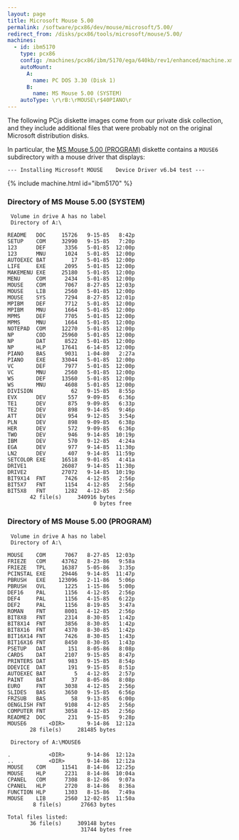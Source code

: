 ```yaml
---
layout: page
title: Microsoft Mouse 5.00
permalink: /software/pcx86/dev/mouse/microsoft/5.00/
redirect_from: /disks/pcx86/tools/microsoft/mouse/5.00/
machines:
  - id: ibm5170
    type: pcx86
    config: /machines/pcx86/ibm/5170/ega/640kb/rev1/enhanced/machine.xml
    autoMount:
      A:
        name: PC DOS 3.30 (Disk 1)
      B:
        name: MS Mouse 5.00 (SYSTEM)
    autoType: \r\rB:\rMOUSE\r$40PIANO\r
---
```


The following PCjs diskette images come from our private disk collection, and they include additional files
that were probably not on the original Microsoft distribution disks.

In particular, the [MS Mouse 5.00 (PROGRAM)](#directory-of-ms-mouse-500-program) diskette contains a `MOUSE6`
subdirectory with a mouse driver that displays:

	--- Installing Microsoft MOUSE    Device Driver v6.b4 test ---

{% include machine.html id="ibm5170" %}

### Directory of MS Mouse 5.00 (SYSTEM)

     Volume in drive A has no label
     Directory of A:\

    README   DOC     15726   9-15-85   8:42p
    SETUP    COM     32990   9-15-85   7:20p
    123      DEF      3356   5-01-85  12:00p
    123      MNU      1024   5-01-85  12:00p
    AUTOEXEC BAT        17   5-01-85  12:00p
    LIFE     EXE      2095   5-01-85  12:00p
    MAKEMENU EXE     25180   5-01-85  12:00p
    MENU     COM      2434   5-01-85  12:00p
    MOUSE    COM      7067   8-27-85  12:03p
    MOUSE    LIB      2560   5-01-85  12:00p
    MOUSE    SYS      7294   8-27-85  12:01p
    MPIBM    DEF      7712   5-01-85  12:00p
    MPIBM    MNU      1664   5-01-85  12:00p
    MPMS     DEF      7705   5-01-85  12:00p
    MPMS     MNU      1664   5-01-85  12:00p
    NOTEPAD  COM     12270   5-01-85  12:00p
    NP       COD     25960   5-01-85  12:00p
    NP       DAT      8522   5-01-85  12:00p
    NP       HLP     17641   6-14-85  12:00p
    PIANO    BAS      9031   1-04-80   2:27a
    PIANO    EXE     33044   5-01-85  12:00p
    VC       DEF      7977   5-01-85  12:00p
    VC       MNU      2560   5-01-85  12:00p
    WS       DEF     13560   5-01-85  12:00p
    WS       MNU      4608   5-01-85  12:00p
    DIVISION            62   9-15-85   8:55p
    EVX      DEV       557   9-09-85   6:36p
    TE1      DEV       875   9-09-85   6:33p
    TE2      DEV       898   9-14-85   9:46p
    ATT      DEV       954   9-12-85   3:54p
    PLN      DEV       898   9-09-85   6:38p
    HER      DEV       572   9-09-85   6:36p
    TWO      DEV       946   9-14-85  10:19p
    IBM      DEV       570   9-12-85   4:24a
    EGA      DEV       977   9-14-85  11:30p
    LN2      DEV       407   9-14-85  11:59p
    SETCOLOR EXE     16518   9-01-85   4:41a
    DRIVE1           26087   9-14-85  11:30p
    DRIVE2           27072   9-14-85  10:19p
    BIT9X14  FNT      7426   4-12-85   2:56p
    BIT5X7   FNT      1154   4-12-85   2:56p
    BIT5X8   FNT      1282   4-12-85   2:56p
           42 file(s)     340916 bytes
                               0 bytes free

### Directory of MS Mouse 5.00 (PROGRAM)

     Volume in drive A has no label
     Directory of A:\

    MOUSE    COM      7067   8-27-85  12:03p
    FRIEZE   COM     43762   8-23-86   9:58a
    FRIEZE   TPL     16387   5-05-86   3:35p
    PCINSTAL EXE     29446   9-14-85  11:47p
    PBRUSH   EXE    123096   2-11-86   5:06p
    PBRUSH   OVL      1225   1-15-86   5:00p
    DEF16    PAL      1156   4-12-85   2:56p
    DEF4     PAL      1156   4-15-85   6:22p
    DEF2     PAL      1156   8-19-85   3:47a
    ROMAN    FNT      8001   4-12-85   2:56p
    BIT8X8   FNT      2314   8-30-85   1:42p
    BIT8X14  FNT      3856   8-30-85   1:42p
    BIT8X16  FNT      4370   8-30-85   1:42p
    BIT16X14 FNT      7426   8-30-85   1:43p
    BIT16X16 FNT      8450   8-30-85   1:43p
    PSETUP   DAT       151   8-05-86   8:08p
    CARDS    DAT      2107   9-15-85   8:47p
    PRINTERS DAT       983   9-15-85   8:54p
    DDEVICE  DAT       191   9-15-85   8:51p
    AUTOEXEC BAT         5   4-12-85   2:57p
    PAINT    BAT        37   8-05-86   8:08p
    EURO     FNT      3038   4-12-85   2:56p
    SLIDES   BAS      3650   9-15-85   6:56p
    FRZSUB   BAS        58   9-13-85   6:00p
    OENGLISH FNT      9108   4-12-85   2:56p
    COMPUTER FNT      3058   4-12-85   2:56p
    README2  DOC       231   9-15-85   9:28p
    MOUSE6       <DIR>       9-14-86  12:12a
           28 file(s)     281485 bytes

     Directory of A:\MOUSE6

    .            <DIR>       9-14-86  12:12a
    ..           <DIR>       9-14-86  12:12a
    MOUSE    COM     11541   8-14-86  12:25p
    MOUSE    HLP      2231   8-14-86  10:04a
    CPANEL   COM      7308   8-12-86   9:07a
    CPANEL   HLP      2720   8-14-86   8:36a
    FUNCTION HLP      1303   8-15-86   7:49a
    MOUSE    LIB      2560  12-02-85  11:50a
            8 file(s)      27663 bytes

    Total files listed:
           36 file(s)     309148 bytes
                           31744 bytes free
